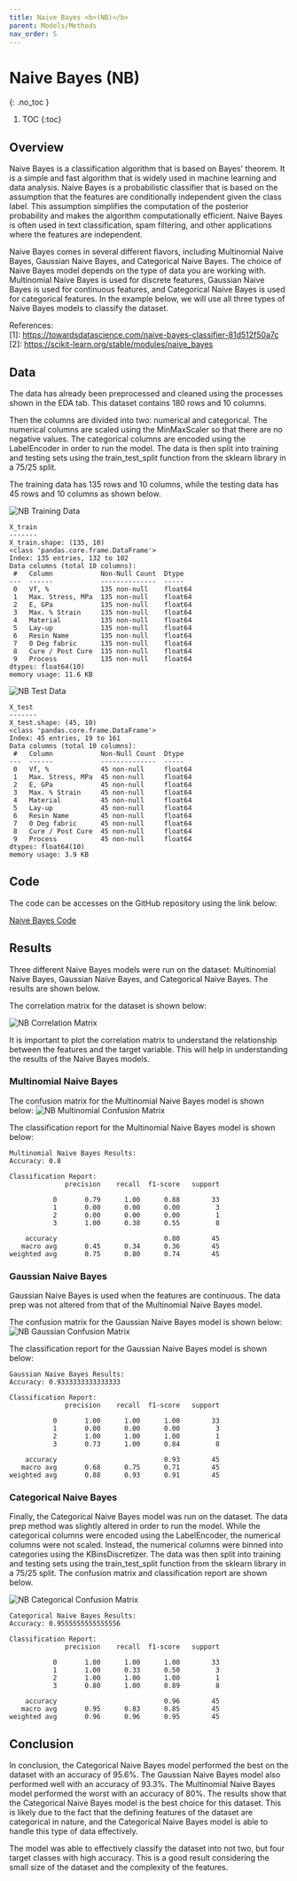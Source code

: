 ```yaml
---
title: Naive Bayes <b>(NB)</b>
parent: Models/Methods
nav_order: 5
---
```


# Naive Bayes (NB)
{: .no_toc }

1. TOC
{:toc}

## Overview

Naive Bayes is a classification algorithm that is based on Bayes' theorem. It is a simple and fast algorithm that is widely used in machine learning and data analysis. Naive Bayes is a probabilistic classifier that is based on the assumption that the features are conditionally independent given the class label. This assumption simplifies the computation of the posterior probability and makes the algorithm computationally efficient. Naive Bayes is often used in text classification, spam filtering, and other applications where the features are independent.

Naive Bayes comes in several different flavors, including Multinomial Naive Bayes, Gaussian Naive Bayes, and Categorical Naive Bayes. The choice of Naive Bayes model depends on the type of data you are working with. Multinomial Naive Bayes is used for discrete features, Gaussian Naive Bayes is used for continuous features, and Categorical Naive Bayes is used for categorical features. In the example below, we will use all three types of Naive Bayes models to classify the dataset. 

References:\
[1]: https://towardsdatascience.com/naive-bayes-classifier-81d512f50a7c \
[2]: https://scikit-learn.org/stable/modules/naive_bayes


## Data

The data has already been preprocessed and cleaned using the processes shown in the EDA tab. This dataset contains 180 rows and 10 columns.

Then the columns are divided into two: numerical and categorical. The numerical columns are scaled using the MinMaxScaler so that there are no negative values. The categorical columns are encoded using the LabelEncoder in order to run the model. The data is then split into training and testing sets using the train_test_split function from the sklearn library in a 75/25 split. 

The training data has 135 rows and 10 columns, while the testing data has 45 rows and 10 columns as shown below.

![NB Training Data](/assets/imgs/nb/X-train_df.png)
```plaintext
X_train
-------
X_train.shape: (135, 10)
<class 'pandas.core.frame.DataFrame'>
Index: 135 entries, 132 to 102
Data columns (total 10 columns):
 #   Column            Non-Null Count  Dtype  
---  ------            --------------  -----  
 0   Vf, %             135 non-null    float64
 1   Max. Stress, MPa  135 non-null    float64
 2   E, GPa            135 non-null    float64
 3   Max. % Strain     135 non-null    float64
 4   Material          135 non-null    float64
 5   Lay-up            135 non-null    float64
 6   Resin Name        135 non-null    float64
 7   0 Deg fabric      135 non-null    float64
 8   Cure / Post Cure  135 non-null    float64
 9   Process           135 non-null    float64
dtypes: float64(10)
memory usage: 11.6 KB
```
![NB Test Data](/assets/imgs/nb/X-test_df.png)

```plaintext
X_test
-------
X_test.shape: (45, 10)
<class 'pandas.core.frame.DataFrame'>
Index: 45 entries, 19 to 161
Data columns (total 10 columns):
 #   Column            Non-Null Count  Dtype  
---  ------            --------------  -----  
 0   Vf, %             45 non-null     float64
 1   Max. Stress, MPa  45 non-null     float64
 2   E, GPa            45 non-null     float64
 3   Max. % Strain     45 non-null     float64
 4   Material          45 non-null     float64
 5   Lay-up            45 non-null     float64
 6   Resin Name        45 non-null     float64
 7   0 Deg fabric      45 non-null     float64
 8   Cure / Post Cure  45 non-null     float64
 9   Process           45 non-null     float64
dtypes: float64(10)
memory usage: 3.9 KB
```



## Code

The code can be accesses on the GitHub repository using the link below:

[Naive Bayes Code](/assets/code/nb.py)

## Results

Three different Naive Bayes models were run on the dataset:  Multinomial Naive Bayes, Gaussian Naive Bayes, and Categorical Naive Bayes. The results are shown below. 

The correlation matrix for the dataset is shown below: 

![NB Correlation Matrix](/assets/imgs/nb/correlation_matrix.png)

It is important to plot the correlation matrix to understand the relationship between the features and the target variable. This will help in understanding the results of the Naive Bayes models.
### Multinomial Naive Bayes

The confusion matrix for the Multinomial Naive Bayes model is shown below:
![NB Multinomial Confusion Matrix](/assets/imgs/nb/cm-mnb.png)

The classification report for the Multinomial Naive Bayes model is shown below:
```plaintext
Multinomial Naive Bayes Results:
Accuracy: 0.8

Classification Report:
              precision    recall  f1-score   support

           0       0.79      1.00      0.88        33
           1       0.00      0.00      0.00         3
           2       0.00      0.00      0.00         1
           3       1.00      0.38      0.55         8

    accuracy                           0.80        45
   macro avg       0.45      0.34      0.36        45
weighted avg       0.75      0.80      0.74        45
```

### Gaussian Naive Bayes

Gaussian Naive Bayes is used when the features are continuous. The data prep was not altered from that of the Multinomial Naive Bayes model.

The confusion matrix for the Gaussian Naive Bayes model is shown below:
![NB Gaussian Confusion Matrix](/assets/imgs/nb/cm-gnb.png)

The classification report for the Gaussian Naive Bayes model is shown below:
```plaintext
Gaussian Naive Bayes Results:
Accuracy: 0.9333333333333333

Classification Report:
              precision    recall  f1-score   support

           0       1.00      1.00      1.00        33
           1       0.00      0.00      0.00         3
           2       1.00      1.00      1.00         1
           3       0.73      1.00      0.84         8

    accuracy                           0.93        45
   macro avg       0.68      0.75      0.71        45
weighted avg       0.88      0.93      0.91        45
```
### Categorical Naive Bayes

Finally, the Categorical Naive Bayes model was run on the dataset. The data prep method was slightly altered in order to run the model. While the categorical columns were encoded using the LabelEncoder, the numerical columns were not scaled. Instead, the numerical columns were binned into categories using the KBinsDiscretizer. The data was then split into training and testing sets using the train_test_split function from the sklearn library in a 75/25 split. 
The confusion matrix and classification report are shown below.

![NB Categorical Confusion Matrix](/assets/imgs/nb/cm-cnb.png)

```plaintext
Categorical Naive Bayes Results:
Accuracy: 0.9555555555555556

Classification Report:
              precision    recall  f1-score   support

           0       1.00      1.00      1.00        33
           1       1.00      0.33      0.50         3
           2       1.00      1.00      1.00         1
           3       0.80      1.00      0.89         8

    accuracy                           0.96        45
   macro avg       0.95      0.83      0.85        45
weighted avg       0.96      0.96      0.95        45
```

## Conclusion

In conclusion, the Categorical Naive Bayes model performed the best on the dataset with an accuracy of 95.6%. The Gaussian Naive Bayes model also performed well with an accuracy of 93.3%. The Multinomial Naive Bayes model performed the worst with an accuracy of 80%. The results show that the Categorical Naive Bayes model is the best choice for this dataset. This is likely due to the fact that the defining features of the dataset are categorical in nature, and the Categorical Naive Bayes model is able to handle this type of data effectively. 

The model was able to effectively classify the dataset into not two, but four target classes with high accuracy. This is a good result considering the small size of the dataset and the complexity of the features.